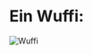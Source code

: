 # Ein Wuffi:

![Wuffi](https://upload.wikimedia.org/wikipedia/commons/thumb/6/6e/Golde33443.jpg/440px-Golde33443.jpg)

